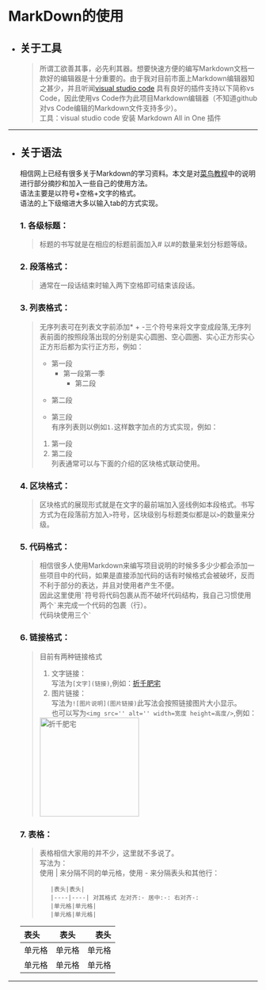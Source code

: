 # **MarkDown的使用**
+ ## 关于工具  
    > 所谓工欲善其事，必先利其器。想要快速方便的编写Markdown文档一款好的编辑器是十分重要的。由于我对目前市面上Markdown编辑器知之甚少，并且听闻[visual studio code](https://code.visualstudio.com/Download) 具有良好的插件支持以下简称vs Code，因此使用vs Code作为此项目Markdown编辑器（不知道github对vs Code编辑的Markdown文件支持多少）。  
    > 工具：visual studio code 安装 Markdown All in One 插件
---
+ ## 关于语法
     相信网上已经有很多关于Markdown的学习资料。本文是对[菜鸟教程](https://www.runoob.com/markdown)中的说明进行部分摘抄和加入一些自己的使用方法。  
     语法主要是以符号+空格+文字的格式。  
     语法的上下级缩进大多以输入tab的方式实现。 
     ### 1. 各级标题：  
    > 标题的书写就是在相应的标题前面加入# 以#的数量来划分标题等级。 
    
     ### 2. 段落格式：  
    > 通常在一段话结束时输入两下空格即可结束该段话。  
    >
     ### 3. 列表格式：  
    > 无序列表可在列表文字前添加* + -三个符号来将文字变成段落,无序列表前面的按照段落出现的分别是实心圆圈、空心圆圈、实心正方形实心正方形后都为实行正方形，例如：  
    > * 第一段  
    >   - 第一段第一季  
    >        + 第二段
    > + 第二段
    > - 第三段  
    > 有序列表则以例如``1.``这样数字加点的方式实现，例如：
    > 1. 第一段  
    > 2. 第二段  
    > 列表通常可以与下面的介绍的区块格式联动使用。
    ### 4. 区块格式：  
    > 区块格式的展现形式就是在文字的最前端加入竖线例如本段格式。书写方式为在段落前方加入``>``符号，区块级别与标题类似都是以``>``的数量来分级。  
    ### 5. 代码格式：  
    > 相信很多人使用Markdown来编写项目说明的时候多多少少都会添加一些项目中的代码，如果是直接添加代码的话有时候格式会被破坏，反而不利于部分的表达，并且对使用者产生不便。  
    > 因此这里使用`` ` ``符号将代码包裹从而不破坏代码结构，我自己习惯使用两个`` ` ``来完成一个代码的包裹（行）。  
    > 代码块使用三个`` ` ``
    ### 6. 链接格式：  
    > 目前有两种链接格式  
    > 1. 文字链接：  
    >   写法为``[文字](链接)``,例如：[折千肥宅](https://zheqianfz.top)
    > 2. 图片链接：  
    >   写法为``![图片说明](图片链接)``此写法会按照链接图片大小显示。  
    >   也可以写为``<img src='' alt='' width=宽度 height=高度/>``,例如：  
    > <img src='https://www.zheqianfz.top/img/logo.jpg' alt='折千肥宅' width=200 height=200/>  
    ### 7. 表格：
    > 表格相信大家用的并不少，这里就不多说了。  
    > 写法为：  
    > 使用 | 来分隔不同的单元格，使用 - 来分隔表头和其他行：  
    > ```
    >    |表头|表头|
    >    |----|----| 对其格式 左对齐:- 居中:-: 右对齐-:
    >    |单元格|单元格|
    >    |单元格|单元格| 
    > ```  
    |表头|表头|表头|
    |:-|:-:|-:|
    |单元格|单元格|单元格|
    |单元格|单元格|单元格|
---